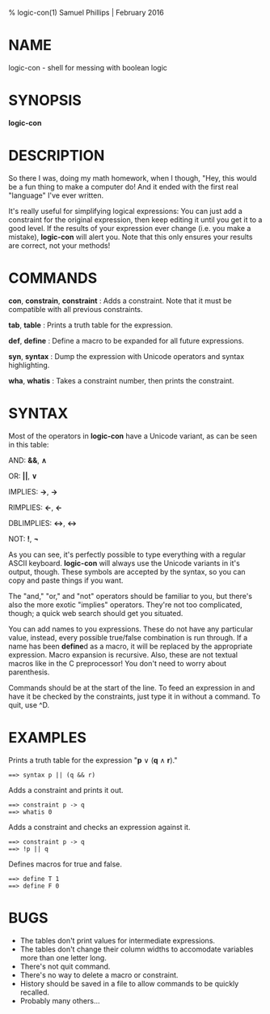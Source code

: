 % logic-con(1) Samuel Phillips | February 2016

# NAME

logic-con - shell for messing with boolean logic

# SYNOPSIS

**logic-con**

# DESCRIPTION

So there I was, doing my math homework, when I though, "Hey, this would be a fun
thing to make a computer do! And it ended with the first real "language" I've
ever written.

It's really useful for simplifying logical expressions: You can just add a
constraint for the original expression, then keep editing it until you get it to
a good level. If the results of your expression ever change (i.e. you make a
mistake), **logic-con** will alert you. Note that this only ensures your results
are correct, not your methods!

# COMMANDS

**con**, **constrain**, **constraint**
:   Adds a constraint. Note that it must be compatible with all previous
constraints.

**tab**, **table**
:   Prints a truth table for the expression.

**def**, **define**
:   Define a macro to be expanded for all future expressions.

**syn**, **syntax**
:   Dump the expression with Unicode operators and syntax highlighting.

**wha**, **whatis**
:   Takes a constraint number, then prints the constraint.

# SYNTAX

Most of the operators in **logic-con** have a Unicode variant, as can be seen in
this table:

AND: **&&**, **∧**

OR: **||**, **∨**

IMPLIES: **->**, **→**

RIMPLIES: **<-**, **←**

DBLIMPLIES: **<->**, **↔**

NOT: **!**, **¬**

As you can see, it's perfectly possible to type everything with a regular ASCII
keyboard. **logic-con** will always use the Unicode variants in it's output,
though. These symbols are accepted by the syntax, so you can copy and paste
things if you want.

The "and," "or," and "not" operators should be familiar to you, but there's also
the more exotic "implies" operators. They're not too complicated, though; a
quick web search should get you situated.

You can add names to you expressions. These do not have any particular value,
instead, every possible true/false combination is run through. If a name has
been **define**d as a macro, it will be replaced by the appropriate expression.
Macro expansion is recursive. Also, these are not textual macros like in the C
preprocessor! You don't need to worry about parenthesis.

Commands should be at the start of the line. To feed an expression in and have
it be checked by the constraints, just type it in without a command. To quit,
use ^D.

# EXAMPLES

Prints a truth table for the expression "**p** ∨ (**q** ∧ **r**)."

    ==> syntax p || (q && r)

Adds a constraint and prints it out.

    ==> constraint p -> q
    ==> whatis 0

Adds a constraint and checks an expression against it.

    ==> constraint p -> q
    ==> !p || q

Defines macros for true and false.

    ==> define T 1
    ==> define F 0

# BUGS

- The tables don't print values for intermediate expressions.
- The tables don't change their column widths to accomodate variables more than
one letter long.
- There's not quit command.
- There's no way to delete a macro or constraint.
- History should be saved in a file to allow commands to be quickly recalled.
- Probably many others...
